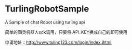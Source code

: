 # TurlingRobotSample
A Sample of chat Robot using turling api

简单的图灵机器人sdk调用，只要将 API_KEY换成自己的即可使用

申请地址：http://www.tuling123.com/login/index.jhtml
